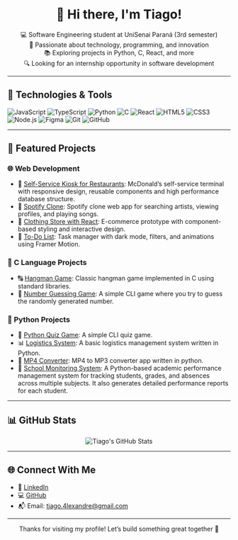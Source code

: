 <h1 align="center">👋 Hi there, I'm Tiago!</h1>

<p align="center">
  💻 Software Engineering student at UniSenai Paraná (3rd semester) <br>
  🌱 Passionate about technology, programming, and innovation <br>
  📚 Exploring projects in Python, C, React, and more <br>
  🔍 Looking for an internship opportunity in software development
</p>

---

## 🚀 Technologies & Tools

![JavaScript](https://img.shields.io/badge/-JavaScript-F7DF1E?style=flat&logo=javascript&logoColor=black)
![TypeScript](https://img.shields.io/badge/-TypeScript-3178C6?style=flat&logo=typescript&logoColor=white)
![Python](https://img.shields.io/badge/-Python-3776AB?style=flat&logo=python&logoColor=white)
![C](https://img.shields.io/badge/-C-00599C?style=flat&logo=c&logoColor=white)
![React](https://img.shields.io/badge/-React-61DAFB?style=flat&logo=react&logoColor=black)
![HTML5](https://img.shields.io/badge/-HTML5-E34F26?style=flat&logo=html5&logoColor=white)
![CSS3](https://img.shields.io/badge/-CSS3-1572B6?style=flat&logo=css3&logoColor=white)
![Node.js](https://img.shields.io/badge/-Node.js-339933?style=flat&logo=node.js&logoColor=white)
![Figma](https://img.shields.io/badge/-Figma-F24E1E?style=flat&logo=figma&logoColor=white)
![Git](https://img.shields.io/badge/-Git-F05032?style=flat&logo=git&logoColor=white)
![GitHub](https://img.shields.io/badge/-GitHub-181717?style=flat&logo=github&logoColor=white)

---

## 📂 Featured Projects

### 🌐 Web Development

- 🔹 [Self-Service Kiosk for Restaurants](https://github.com/tiago4lex/donalds): McDonald’s self-service terminal with responsive design, reusable components and high performance database structure.
- 🔹 [Spotify Clone](https://github.com/tiago4lex/Projeto-Spotify): Spotify clone web app for searching artists, viewing profiles, and playing songs.
- 🔹 [Clothing Store with React](https://github.com/tiago4lex/store-project-v2): E-commerce prototype with component-based styling and interactive design.
- 🔹 [To-Do List](https://github.com/tiago4lex/todo-list): Task manager with dark mode, filters, and animations using Framer Motion.

### 🧩 C Language Projects

- 🔠 [Hangman Game](https://github.com/tiago4lex/hangman-game): Classic hangman game implemented in C using standard libraries.
- 🎯 [Number Guessing Game](https://github.com/tiago4lex/guessing-game): A simple CLI game where you try to guess the randomly generated number.

### 🐍 Python Projects

- 🧪 [Python Quiz Game](https://github.com/tiago4lex/python-quiz-game): A simple CLI quiz game.
- 📊 [Logistics System](https://github.com/tiago4lex/Sistema-de-Logistica): A basic logistics management system written in Python.
- 🎵 [MP4 Converter](https://github.com/tiago4lex/mp4-converter): MP4 to MP3 converter app written in python.
- 🏫 [School Monitoring System](https://github.com/tiago4lex/sistema-de-monitoramento-escolar): A Python-based academic performance management system for tracking students, grades, and absences across multiple subjects. It also generates detailed performance reports for each student. 

---

## 📊 GitHub Stats

<p align="center">
  <img src="https://github-readme-stats.vercel.app/api?username=tiago4lex&show_icons=true&theme=radical" alt="Tiago's GitHub Stats" />
</p>

---

## 🌐 Connect With Me

- 💼 [LinkedIn](https://www.linkedin.com/in/tiago-alexandre2001/)
- 💻 [GitHub](https://github.com/tiago4lex)
- 📬 Email: [tiago.4lexandre@gmail.com](mailto:tiago.4lexandre@gmail.com)

---

<p align="center">
  Thanks for visiting my profile! Let’s build something great together 🚀
</p>
